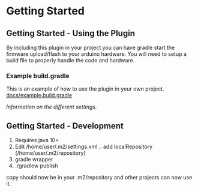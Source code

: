 # Getting Started

## Getting Started - Using the Plugin

By including this plugin in your project you can have gradle start the firmware upload/flash to your arduino hardware.  You will need to setup a build file to properly handle the code and hardware.

### Example build.gradle

This is an example of how to use the plugin in your own project.
[docs/example.build.gradle](docs/example.build.gradle)

_Information on the different settings._

## Getting Started - Development

1. Requires java 10+
1. Edit /home/user/.m2/settings.xml .. add localRepository (/home/user/.m2/repository)
1. gradle wrapper
1. ./gradlew publish

copy should now be in your .m2/repository and other projects can now use it.
